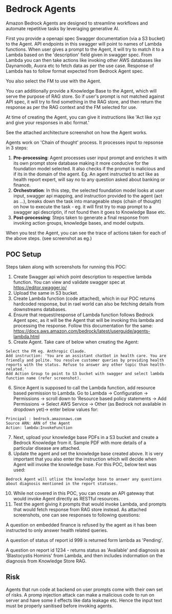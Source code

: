 # Bedrock Agents

Amazon Bedrock Agents are designed to streamline workflows and automate repetitive tasks by leveraging generative AI.

First you provide a openapi spec Swagger documentation (via a S3 bucket) to the Agent.
API endpoints in this swagger will point to names of Lambda functions.
When user gives a prompt to the Agent, it will try to match it to a Lambda based on the 
'description' field given in swagger spec.
From Lambda you can then take actions like invoking other AWS databases like Daynamodb, Auora etc to fetch data as per the use case.
Response of Lambda has to follow format expected from Bedrock Agent spec.

You also select the FM to use with the Agent.

You can additionally provide a Knowledge Base to the Agent, which will serve the purpose of RAG store. So if user's prompt is not matched against API spec, it will try to find something in the RAG store, and then return the response as per the RAG context and the FM selected for use.

At time of creating the Agent, you can give it instructions like 'Act like xyz and give your responses in abc format.'

See the attached architecture screenshot on how the Agent works.

Agents work on 'Chain of thought' process. It processes input to repsonse in 3 steps:
1. **Pre-processing**: Agent processes user input prompt and enriches it with its own prompt store database making it more conducive for the foundation model selected. It also checks if the prompt is malicious and if its in the domain of the agent. Eg. An agent instructed to act like as health report expert, will say no to any question asked about banking or finance.
2. **Orchestration**: In this step, the selected foundation model looks at user input, swagger api mapping, and instruction provided to the agent (act as ...), breaks down the task into manageable steps (chain of thought) on how to execute the task - eg. it will first try to map prompt to a swagger api descriptin, if not found then it goes to Knowledge Base etc.
3. **Post-processing**: Steps taken to generate a final response from invoking action groups, knowledge bases, and model outputs.

When you test the Agent, you can see the trace of actions taken for each of the above steps. (see screenshot as eg.) 

## POC Setup
Steps taken along with screenshots for running this POC:
1. Create Swagger api which point description to respective lambda function. You can view and validate swagger spec at https://editor.swagger.io/
2. Upload the same in S3 bucket.
3. Create Lambda function (code attached), which in our POC returns hardcoded response, but in rael world can also be fetching details from downstreams databases.
4. Ensure that request/response of Lambda function follows Bedrock Agent spec, as it will be the Agent that will be invoking this lambda and processing the response. Follow this documentation for the same: https://docs.aws.amazon.com/bedrock/latest/userguide/agents-lambda.html
5. Create Agent. Take care of below when creating the Agent:
```
Select the FM eg. Anthropic Claude.
Add instruction: 'You are an assistant chatbot in health care. You are friendly and polite. You resolve customer queries by providing health reports with the status. Refuse to answer any other topic than health-related.'
Add Action Group to point to S3 bucket with swagger and select lambda function name (refer screenshot).
```
6. Since Agent is supposed to call the Lambda function, add resource based permission to Lambda. Go to Lambda -> Configuration -> Permissions -> scroll down to 'Resource based policy statements -> Add Permissions -> Select AWS Service -> Other (as Bedrock not available in dropdown yet)-> enter below values for:
```
Principal : bedrock.amazonaws.com
Source ARN: ARN of the Agent
Action: lambda:InvokeFunction
```
7. Next, upload your knowledge base PDFs in a S3 bucket and create a Bedrock Knowledge from it. Sample PDF with more details of a particular disease are attached.
8. Update the agent and set the knowledge base created above. It is very important that you also enter the instruction which will decide when Agent will invoke the knowledge base. For this POC, below text was used:
```
Bedrock Agent will utlise the knowledge base to answer any questions about diagnosis mentioned in the report statuses.
```
10. While not covered in this POC, you can create an API gateway that would invoke Agent directly as RESTful resources.
11. Test the agent giving it prompts that would invoke Lambda, and prompts that would fetch response from RAG store instead. As attached screenshots, one can see responses to following questions:
 
 A question on embedded finance is refused by the agent as it has been instructed to only answer health related queries.

 A question of status of report id 999 is returned form lambda as 'Pending'.

 A question on report id 1234 - returns status as 'Available' and diagnosis as 'Blastocystis Hominis' from Lambda, and then includes indormation on the diagnosis from Knowledge Store RAG.

## Risk

Agents that run code at backend on user prompts come with their own set of risks. A promp injection attack can make a malicious code to run on server and have some il effects like data leakage etc. Hence the input text must be properly sanitised before invoking agents.
